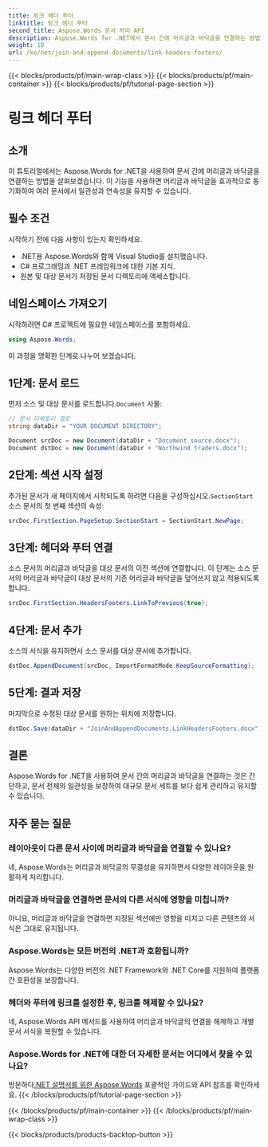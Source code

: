 ```yaml
---
title: 링크 헤더 푸터
linktitle: 링크 헤더 푸터
second_title: Aspose.Words 문서 처리 API
description: Aspose.Words for .NET에서 문서 간에 머리글과 바닥글을 연결하는 방법을 알아보세요. 일관성과 서식 무결성을 손쉽게 보장하세요.
weight: 10
url: /ko/net/join-and-append-documents/link-headers-footers/
---
```


{{< blocks/products/pf/main-wrap-class >}}
{{< blocks/products/pf/main-container >}}
{{< blocks/products/pf/tutorial-page-section >}}

# 링크 헤더 푸터

## 소개

이 튜토리얼에서는 Aspose.Words for .NET을 사용하여 문서 간에 머리글과 바닥글을 연결하는 방법을 살펴보겠습니다. 이 기능을 사용하면 머리글과 바닥글을 효과적으로 동기화하여 여러 문서에서 일관성과 연속성을 유지할 수 있습니다.

## 필수 조건

시작하기 전에 다음 사항이 있는지 확인하세요.

- .NET용 Aspose.Words와 함께 Visual Studio를 설치했습니다.
- C# 프로그래밍과 .NET 프레임워크에 대한 기본 지식.
- 원본 및 대상 문서가 저장된 문서 디렉토리에 액세스합니다.

## 네임스페이스 가져오기

시작하려면 C# 프로젝트에 필요한 네임스페이스를 포함하세요.

```csharp
using Aspose.Words;
```

이 과정을 명확한 단계로 나누어 보겠습니다.

## 1단계: 문서 로드

 먼저 소스 및 대상 문서를 로드합니다.`Document` 사물:

```csharp
// 문서 디렉토리 경로
string dataDir = "YOUR DOCUMENT DIRECTORY";

Document srcDoc = new Document(dataDir + "Document source.docx");
Document dstDoc = new Document(dataDir + "Northwind traders.docx");
```

## 2단계: 섹션 시작 설정

 추가된 문서가 새 페이지에서 시작되도록 하려면 다음을 구성하십시오.`SectionStart` 소스 문서의 첫 번째 섹션의 속성:

```csharp
srcDoc.FirstSection.PageSetup.SectionStart = SectionStart.NewPage;
```

## 3단계: 헤더와 푸터 연결

소스 문서의 머리글과 바닥글을 대상 문서의 이전 섹션에 연결합니다. 이 단계는 소스 문서의 머리글과 바닥글이 대상 문서의 기존 머리글과 바닥글을 덮어쓰지 않고 적용되도록 합니다.

```csharp
srcDoc.FirstSection.HeadersFooters.LinkToPrevious(true);
```

## 4단계: 문서 추가

소스의 서식을 유지하면서 소스 문서를 대상 문서에 추가합니다.

```csharp
dstDoc.AppendDocument(srcDoc, ImportFormatMode.KeepSourceFormatting);
```

## 5단계: 결과 저장

마지막으로 수정된 대상 문서를 원하는 위치에 저장합니다.

```csharp
dstDoc.Save(dataDir + "JoinAndAppendDocuments.LinkHeadersFooters.docx");
```

## 결론

Aspose.Words for .NET을 사용하여 문서 간의 머리글과 바닥글을 연결하는 것은 간단하고, 문서 전체의 일관성을 보장하여 대규모 문서 세트를 보다 쉽게 관리하고 유지할 수 있습니다.

## 자주 묻는 질문

### 레이아웃이 다른 문서 사이에 머리글과 바닥글을 연결할 수 있나요?
네, Aspose.Words는 머리글과 바닥글의 무결성을 유지하면서 다양한 레이아웃을 원활하게 처리합니다.

### 머리글과 바닥글을 연결하면 문서의 다른 서식에 영향을 미칩니까?
아니요, 머리글과 바닥글을 연결하면 지정된 섹션에만 영향을 미치고 다른 콘텐츠와 서식은 그대로 유지됩니다.

### Aspose.Words는 모든 버전의 .NET과 호환됩니까?
Aspose.Words는 다양한 버전의 .NET Framework와 .NET Core를 지원하여 플랫폼 간 호환성을 보장합니다.

### 헤더와 푸터에 링크를 설정한 후, 링크를 해제할 수 있나요?
네, Aspose.Words API 메서드를 사용하여 머리글과 바닥글의 연결을 해제하고 개별 문서 서식을 복원할 수 있습니다.

### Aspose.Words for .NET에 대한 더 자세한 문서는 어디에서 찾을 수 있나요?
 방문하다[.NET 설명서를 위한 Aspose.Words](https://reference.aspose.com/words/net/) 포괄적인 가이드와 API 참조를 확인하세요.
{{< /blocks/products/pf/tutorial-page-section >}}

{{< /blocks/products/pf/main-container >}}
{{< /blocks/products/pf/main-wrap-class >}}

{{< blocks/products/products-backtop-button >}}
